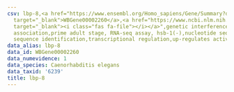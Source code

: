 ```yaml
---
csv: lbp-8,<a href="https://www.ensembl.org/Homo_sapiens/Gene/Summary?db=core;g=WBGene00002260"
  target="_blank">WBGene00002260</a>,<a href="https://www.ncbi.nlm.nih.gov/pubmed/30894454"
  target="_blank"><i class="fas fa-file"></i></a>",genetic interference,functional
  association,prime adult stage, RNA-seq assay, hsb-1(-),nucleotide sequence identification,nucleotide
  sequence identification,transcriptional regulation,up-regulates activity
data_alias: lbp-8
data_id: WBGene00002260
data_numevidence: 1
data_species: Caenorhabditis elegans
data_taxid: '6239'
title: lbp-8
---
```

